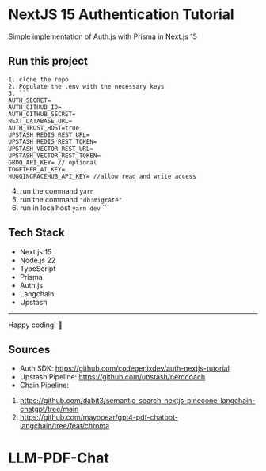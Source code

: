# NextJS 15 Authentication Tutorial

Simple implementation of Auth.js with Prisma in Next.js 15

## Run this project

````
1. clone the repo
2. Populate the .env with the necessary keys
3. ```
AUTH_SECRET=
AUTH_GITHUB_ID=
AUTH_GITHUB_SECRET=
NEXT_DATABASE_URL=
AUTH_TRUST_HOST=true
UPSTASH_REDIS_REST_URL=
UPSTASH_REDIS_REST_TOKEN=
UPSTASH_VECTOR_REST_URL=
UPSTASH_VECTOR_REST_TOKEN=
GROQ_API_KEY= // optional
TOGETHER_AI_KEY=
HUGGINGFACEHUB_API_KEY= //allow read and write access
````

4. run the command `yarn`
5. run the command `"db:migrate"`
6. run in localhost `yarn dev` ```

## Tech Stack

- Next.js 15
- Node.js 22
- TypeScript
- Prisma
- Auth.js
- Langchain
- Upstash

---

Happy coding! 🚀

## Sources

- Auth SDK: https://github.com/codegenixdev/auth-nextjs-tutorial
- Upstash Pipeline: https://github.com/upstash/nerdcoach
- Chain Pipeline:

1. https://github.com/dabit3/semantic-search-nextjs-pinecone-langchain-chatgpt/tree/main
2. https://github.com/mayooear/gpt4-pdf-chatbot-langchain/tree/feat/chroma

# LLM-PDF-Chat
